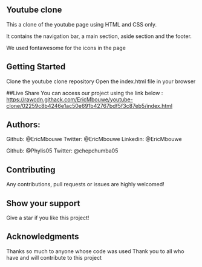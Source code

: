 ## Youtube clone

This a clone of the youtube page using HTML and CSS only.

It contains the navigation bar, a main section, aside section and the footer. 

We used fontawesome for the icons in the page

## Getting Started

Clone the youtube clone repository
Open the index.html file in your browser

##Live Share 
You can access our project using the link below :
https://rawcdn.githack.com/EricMbouwe/youtube-clone/02259c8b4246e1ac50e691b42767bdf5f3c87eb5/index.html

## Authors:

Github: @EricMbouwe
Twitter: @EricMbouwe
Linkedin: @EricMbouwe

Github: @Phylis05
Twitter: @chepchumba05

## Contributing

Any contributions, pull requests or issues are highly welcomed!

## Show your support
Give a star if you like this project!

## Acknowledgments
Thanks so much to anyone whose code was used
Thank you to all who have and will contribute to this project







